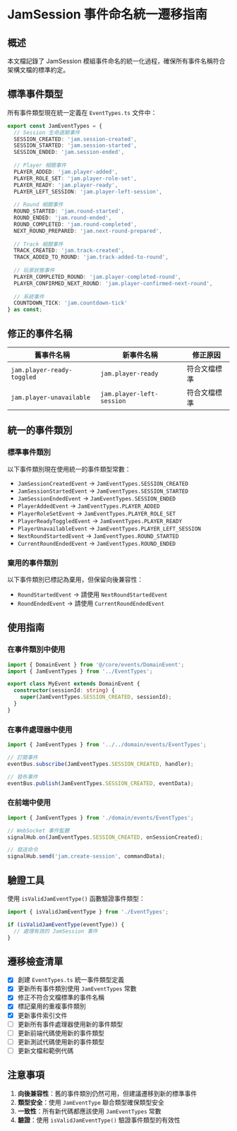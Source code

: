 # JamSession 事件命名統一遷移指南

## 概述

本文檔記錄了 JamSession 模組事件命名的統一化過程，確保所有事件名稱符合架構文檔的標準約定。

## 標準事件類型

所有事件類型現在統一定義在 `EventTypes.ts` 文件中：

```typescript
export const JamEventTypes = {
  // Session 生命週期事件
  SESSION_CREATED: 'jam.session-created',
  SESSION_STARTED: 'jam.session-started', 
  SESSION_ENDED: 'jam.session-ended',
  
  // Player 相關事件
  PLAYER_ADDED: 'jam.player-added',
  PLAYER_ROLE_SET: 'jam.player-role-set',
  PLAYER_READY: 'jam.player-ready',
  PLAYER_LEFT_SESSION: 'jam.player-left-session',
  
  // Round 相關事件
  ROUND_STARTED: 'jam.round-started',
  ROUND_ENDED: 'jam.round-ended',
  ROUND_COMPLETED: 'jam.round-completed',
  NEXT_ROUND_PREPARED: 'jam.next-round-prepared',
  
  // Track 相關事件
  TRACK_CREATED: 'jam.track-created',
  TRACK_ADDED_TO_ROUND: 'jam.track-added-to-round',
  
  // 玩家狀態事件
  PLAYER_COMPLETED_ROUND: 'jam.player-completed-round',
  PLAYER_CONFIRMED_NEXT_ROUND: 'jam.player-confirmed-next-round',
  
  // 系統事件
  COUNTDOWN_TICK: 'jam.countdown-tick'
} as const;
```

## 修正的事件名稱

| 舊事件名稱 | 新事件名稱 | 修正原因 |
|-----------|-----------|----------|
| `jam.player-ready-toggled` | `jam.player-ready` | 符合文檔標準 |
| `jam.player-unavailable` | `jam.player-left-session` | 符合文檔標準 |

## 統一的事件類別

### 標準事件類別

以下事件類別現在使用統一的事件類型常數：

- `JamSessionCreatedEvent` → `JamEventTypes.SESSION_CREATED`
- `JamSessionStartedEvent` → `JamEventTypes.SESSION_STARTED`
- `JamSessionEndedEvent` → `JamEventTypes.SESSION_ENDED`
- `PlayerAddedEvent` → `JamEventTypes.PLAYER_ADDED`
- `PlayerRoleSetEvent` → `JamEventTypes.PLAYER_ROLE_SET`
- `PlayerReadyToggledEvent` → `JamEventTypes.PLAYER_READY`
- `PlayerUnavailableEvent` → `JamEventTypes.PLAYER_LEFT_SESSION`
- `NextRoundStartedEvent` → `JamEventTypes.ROUND_STARTED`
- `CurrentRoundEndedEvent` → `JamEventTypes.ROUND_ENDED`

### 棄用的事件類別

以下事件類別已標記為棄用，但保留向後兼容性：

- `RoundStartedEvent` → 請使用 `NextRoundStartedEvent`
- `RoundEndedEvent` → 請使用 `CurrentRoundEndedEvent`

## 使用指南

### 在事件類別中使用

```typescript
import { DomainEvent } from '@/core/events/DomainEvent';
import { JamEventTypes } from '../EventTypes';

export class MyEvent extends DomainEvent {
  constructor(sessionId: string) {
    super(JamEventTypes.SESSION_CREATED, sessionId);
  }
}
```

### 在事件處理器中使用

```typescript
import { JamEventTypes } from '../../domain/events/EventTypes';

// 訂閱事件
eventBus.subscribe(JamEventTypes.SESSION_CREATED, handler);

// 發布事件
eventBus.publish(JamEventTypes.SESSION_CREATED, eventData);
```

### 在前端中使用

```typescript
import { JamEventTypes } from './domain/events/EventTypes';

// WebSocket 事件監聽
signalHub.on(JamEventTypes.SESSION_CREATED, onSessionCreated);

// 發送命令
signalHub.send('jam.create-session', commandData);
```

## 驗證工具

使用 `isValidJamEventType()` 函數驗證事件類型：

```typescript
import { isValidJamEventType } from './EventTypes';

if (isValidJamEventType(eventType)) {
  // 處理有效的 JamSession 事件
}
```

## 遷移檢查清單

- [x] 創建 `EventTypes.ts` 統一事件類型定義
- [x] 更新所有事件類別使用 `JamEventTypes` 常數
- [x] 修正不符合文檔標準的事件名稱
- [x] 標記棄用的重複事件類別
- [x] 更新事件索引文件
- [ ] 更新所有事件處理器使用新的事件類型
- [ ] 更新前端代碼使用新的事件類型
- [ ] 更新測試代碼使用新的事件類型
- [ ] 更新文檔和範例代碼

## 注意事項

1. **向後兼容性**：舊的事件類別仍然可用，但建議遷移到新的標準事件
2. **類型安全**：使用 `JamEventType` 聯合類型確保類型安全
3. **一致性**：所有新代碼都應該使用 `JamEventTypes` 常數
4. **驗證**：使用 `isValidJamEventType()` 驗證事件類型的有效性 